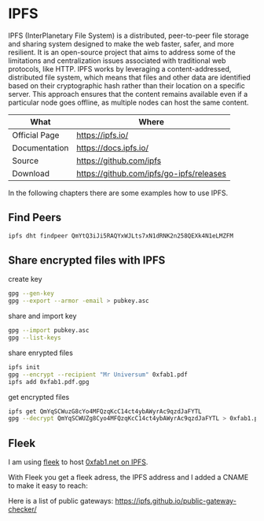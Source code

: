 # IPFS

IPFS (InterPlanetary File System) is a distributed, peer-to-peer file storage and sharing system designed to make the web faster, safer, and more resilient. It is an open-source project that aims to address some of the limitations and centralization issues associated with traditional web protocols, like HTTP. IPFS works by leveraging a content-addressed, distributed file system, which means that files and other data are identified based on their cryptographic hash rather than their location on a specific server. This approach ensures that the content remains available even if a particular node goes offline, as multiple nodes can host the same content.

| What          | Where                                      |
|---------------|--------------------------------------------|
| Official Page | <https://ipfs.io/>                         |
| Documentation | <https://docs.ipfs.io/>                    |
| Source        | <https://github.com/ipfs>                  |
| Download      | <https://github.com/ipfs/go-ipfs/releases> |

In the following chapters there are some examples how to use IPFS.

## Find Peers

``` sh
ipfs dht findpeer QmYtQ3iJi5RAQYxWJLts7xN1dRNK2n258QEXk4N1eLMZFM
```

## Share encrypted files with IPFS

create key

``` sh
gpg --gen-key
gpg --export --armor -email > pubkey.asc
```

share and import key

``` sh
gpg --import pubkey.asc
gpg --list-keys
```

share enrypted files

``` sh
ipfs init
gpg --encrypt --recipient "Mr Universum" 0xfab1.pdf
ipfs add 0xfab1.pdf.gpg
```

get encrypted files

``` sh
ipfs get QmYqSCWuzG8cYo4MFQzqKcC14ct4ybAWyrAc9qzdJaFYTL
gpg --decrypt QmYqSCWUZg8Cyo4MFQzqKcC14ct4ybAWyrAc9qzdJaFYTL > 0xfab1.pdf
```

## Fleek

I am using [fleek](https://fleek.co/) to host [0xfab1.net on IPFS](https://ipfs.0xfab1.net).

With Fleek you get a fleek adress, the IPFS address and I added a CNAME to make it easy to reach:

Here is a list of public gateways: <https://ipfs.github.io/public-gateway-checker/>
